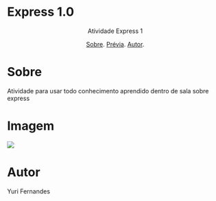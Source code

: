 # Express 1.0

<p align="center">Atividade Express 1</p>

<p align="center">
  <a href="#sobre">Sobre</a>.
  <a href="#imagem">Prévia</a>.
  <a href="#autor">Autor</a>.
</p>

# Sobre
<p>Atividade para usar todo conhecimento aprendido dentro de sala sobre express</p>

# Imagem
<img src="https://i.imgur.com/DE61ped.png">

# Autor
<p>Yuri Fernandes</p>

